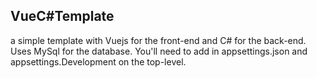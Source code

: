 ## VueC#Template

a simple template with Vuejs for the front-end and C# for the back-end. Uses MySql for the database. You'll need to add in appsettings.json and appsettings.Development on the top-level.
